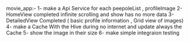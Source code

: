 movie_app:-
1- make a Api Service for each peepoleList , profileImage
2-  HomeView completed infinite scrolling and show has no more data
3-  DetailedView Completed ( basic profile information , Grid view of images)
4-  make a Cache With the Hive during no internet and update always the Cache 
5-  show the image in their size
6- make simple integraion testing
